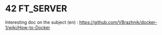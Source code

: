 # 42 FT_SERVER

Interesting doc on the subject (en) :
https://github.com/VBrazhnik/docker-1/wiki/How-to-Docker
